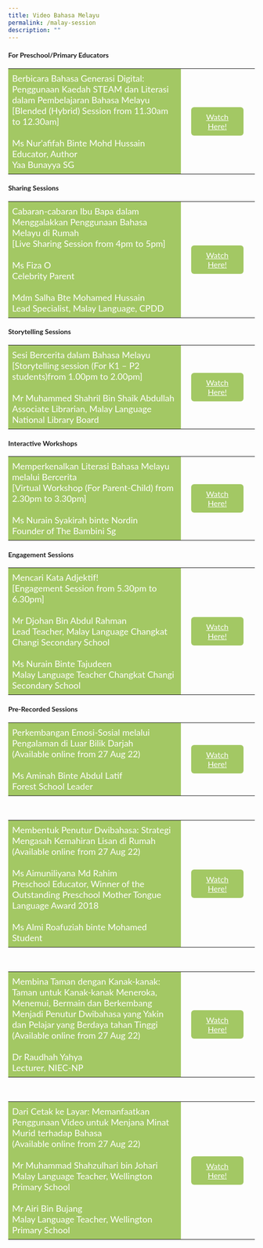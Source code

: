 ```yaml
---
title: Video Bahasa Melayu
permalink: /malay-session
description: ""
---
```

<html>
<head>
<style>
	.btn1{
	font-size: 16px;
 font-family:Lato,sans-serif;;
    background-color: #a3c864;
    padding: 10px 13px;
    margin: -5px 13px;
    border-radius: 6px;
    width: 60%;
    text-align: center;
	display:block;
	}
	 .btn1:hover {
background-color: lightgrey;!important;
}
.content a {
margin-bottom:0rem;
text-decoration:none;
}
	@media only screen and (max-width: 600px) {
	.btn1 {
	  width:74%
	}
}
</style>
</head>
<body>
	<h4 style="font-family:Lato,sans-serif;"><b>For Preschool/Primary Educators </b></h4>
  <table style="border-collapse: collapse;
  width: 100%;">
  <tr>
    <td style="border: none; width: 70%;
  text-align: left;padding: 8px;background-color:#a3c864;color:#fff;font-family:Lato,sans-serif;font-size:18px;">Berbicara Bahasa Generasi Digital: Penggunaan Kaedah STEAM dan Literasi dalam Pembelajaran Bahasa Melayu<br/>
  [Blended (Hybrid) Session from 11.30am to 12.30am]<br/><br/>
Ms Nur'afifah Binte Mohd Hussain  <br/>
    Educator, Author <br>
Yaa Bunayya SG </td>
    <td style="border: none;
  text-align: left;padding: 8px;width: 30%;">
 <a href="/Mdm-Nur-afifah" class="btn1" style="color:#fff;font-family:Lato,sans-serif;">Watch Here!</a></td>
    </tr>
</table>
	<h4 style="font-family:Lato,sans-serif;"><b>Sharing Sessions</b></h4>
<table style="border-collapse: collapse;
  width: 100%;">
  <tr>
    <td style="border: none; width: 70%;
  text-align: left;padding: 8px;background-color:#a3c864;color:#fff;font-family:Lato,sans-serif;font-size:18px;">Cabaran-cabaran Ibu Bapa dalam Menggalakkan Penggunaan Bahasa Melayu di Rumah<br/>
  [Live Sharing Session from 4pm to 5pm]<br/>
  <br/>
Ms Fiza O <br/>
		Celebrity Parent <br/>
        <br/>
       Mdm Salha Bte Mohamed Hussain <br/>
		Lead Specialist, Malay Language, CPDD</td>
    <td style="border: none;
  text-align: left;padding: 8px;width: 30%;">
 <a href="/Ms-Fiza-O-And-Mdm-Salha-Bte-Mohamed-Hussain" class="btn1" style="color:#fff;font-family:Lato,sans-serif;">Watch Here!</a>
</td>
    </tr>
</table>
	<h4 style="font-family:Lato,sans-serif;"><b>Storytelling Sessions</b></h4>
<table style="border-collapse: collapse;
  width: 100%;">
  <tr>
    <td style="border: none; width: 70%;
  text-align: left;padding: 8px;background-color:#a3c864;color:#fff;font-family:Lato,sans-serif;font-size:18px;">Sesi Bercerita dalam Bahasa Melayu<br/>
  [Storytelling session (For K1 – P2 students)from 1.00pm to 2.00pm]<br/><br/>
   Mr Muhammed Shahril Bin Shaik Abdullah<br/>
		Associate Librarian, Malay Language
National Library Board  </td>
    <td style="border: none;
  text-align: left;padding: 8px;width: 30%;">
<a href="/Mr-Muhammed-Shahril-Bin-Shaik-Abdullah" class="btn1" style="color:#fff;font-family:Lato,sans-serif;">Watch Here!</a>
</td>
    </tr>
</table>
	<h4 style="font-family:Lato,sans-serif;"><b>Interactive Workshops</b></h4>
<table style="border-collapse: collapse;
  width: 100%;">
  <tr>
    <td style="border: none; width: 70%;
  text-align: left;padding: 8px;background-color:#a3c864;color:#fff;font-family:Lato,sans-serif;font-size:18px;">Memperkenalkan Literasi Bahasa Melayu melalui Bercerita<br/>
  [Virtual Workshop (For Parent-Child) from 2.30pm to 3.30pm]<br/><br/>
Ms Nurain Syakirah binte Nordin <br/>
		Founder of The Bambini Sg</td>
    <td style="border: none;
  text-align: left;padding: 8px;width: 30%;">
<a href="/Ms-Nurain-Syakirah-binte-Nordin" class="btn1" style="color:#fff;font-family:Lato,sans-serif;">Watch Here!</a>
 </td>
    </tr>
</table>
	<h4 style="font-family:Lato,sans-serif;"><b>Engagement Sessions</b></h4>
<table style="border-collapse: collapse;
  width: 100%;">
  <tr>
    <td style="border: none; width: 70%;
  text-align: left;padding: 8px;background-color:#a3c864;color:#fff;font-family:Lato,sans-serif;font-size:18px;">Mencari Kata Adjektif!<br/>
  [Engagement Session from 5.30pm to 6.30pm]<br/>
  <br/>
Mr Djohan Bin Abdul Rahman  <br/>
		Lead Teacher, Malay Language
Changkat Changi Secondary School<br/>
<br/>
Ms Nurain Binte Tajudeen <br/>
		Malay Language Teacher
Changkat Changi Secondary School
</td>
    <td style="border: none;
  text-align: left;padding: 8px;width: 30%;">
 <a href="/Mr-Djohan-Bin-Abdul-Rahman-And-Ms-Nurain-Binte-Tajudeen" class="btn1" style="color:#fff;font-family:Lato,sans-serif;">Watch Here!</a>
 </td>
    </tr>
</table>
	<h4 style="font-family:Lato,sans-serif;"><b>Pre-Recorded Sessions</b></h4>
<table style="border-collapse: collapse;
  width: 100%;">
  <tr>
    <td style="border: none; width: 70%;
  text-align: left;padding: 8px;background-color:#a3c864;color:#fff;font-family:Lato,sans-serif;font-size:18px;">Perkembangan Emosi-Sosial melalui Pengalaman di Luar Bilik Darjah<br/>
  (Available online from 27 Aug 22) <br/><br/>
Ms Aminah Binte Abdul Latif<br/>
		Forest School Leader</td>
    <td style="border: none;
  text-align: left;padding: 8px;width: 30%;">
 <a href="/Ms-Aminah-Binte-Abdul-Latif" class="btn1" style="color:#fff;font-family:Lato,sans-serif;">Watch Here!</a>
</td>
    </tr>
</table>
<br/>
<table style="border-collapse: collapse;
  width: 100%;">
  <tr>
    <td style="border: none; width: 70%;
  text-align: left;padding: 8px;background-color:#a3c864;color:#fff;font-family:Lato,sans-serif;font-size:18px;">Membentuk Penutur Dwibahasa: Strategi Mengasah Kemahiran Lisan di Rumah<br/>
  (Available online from 27 Aug 22) <br/>
   <br/>
Ms Aimuniliyana Md Rahim<br/>
		Preschool Educator, Winner of the Outstanding Preschool Mother Tongue Language Award 2018 <br/>
        <br/>
        Ms Almi Roafuziah binte Mohamed   <br/>
		Student <br/>
        
</td>
    <td style="border: none;
  text-align: left;padding: 8px;width: 30%;">
<a href="/Raising-Bilingual-Children" class="btn1" style="color:#fff;font-family:Lato,sans-serif;">Watch Here!</a>
</td>
    </tr>
</table>
<br/>
<table style="border-collapse: collapse;
  width: 100%;">
  <tr>
    <td style="border: none; width: 70%;
  text-align: left;padding: 8px;background-color:#a3c864;color:#fff;font-family:Lato,sans-serif;font-size:18px;">Membina Taman dengan Kanak-kanak: Taman untuk Kanak-kanak Meneroka, Menemui, Bermain dan Berkembang Menjadi Penutur Dwibahasa yang Yakin dan Pelajar yang Berdaya tahan Tinggi<br/> 
			(Available online from 27 Aug 22) <br/><br/>
Dr Raudhah Yahya  <br/>
		Lecturer, NIEC-NP </td>
    <td style="border: none;
  text-align: left;padding: 8px;width: 30%;">
 <a href="/Dr-Raudhah-Yahya" class="btn1" style="color:#fff;font-family:Lato,sans-serif;">Watch Here!</a>
</td>
    </tr>
</table>
<br/>
<table style="border-collapse: collapse;
  width: 100%;">
  <tr>
    <td style="border: none; width: 70%;
  text-align: left;padding: 8px;background-color:#a3c864;color:#fff;font-family:Lato,sans-serif;font-size:18px;">Dari Cetak ke Layar: Memanfaatkan Penggunaan Video untuk Menjana Minat Murid terhadap Bahasa<br/>(Available online from 27 Aug 22)
  <br/><br/>
Mr Muhammad Shahzulhari bin Johari <br/>
		Malay Language Teacher, Wellington Primary School <br/>
        <br/>
       Mr Airi Bin Bujang <br/>
		Malay Language Teacher, Wellington Primary School   </td>
    <td style="border: none;
  text-align: left;padding: 8px;width: 30%;">
 <a href="/Mr-Muhammad-Shahzulhari-bin-Johari-And-Mr-Airi-Bin-Bujang" class="btn1" style="color:#fff;font-family:Lato,sans-serif;">Watch Here!</a>
</td>
    </tr>
</table>